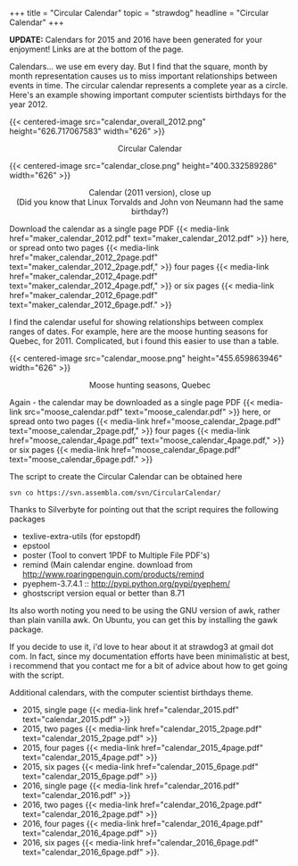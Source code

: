 +++
title = "Circular Calendar"
topic = "strawdog"
headline = "Circular Calendar"
+++

**UPDATE:** Calendars for 2015 and 2016 have been generated for your enjoyment!  Links are at the bottom of the page.

Calendars... we use em every day.  But I find that the square, month by month representation 
causes us to miss important relationships between events in time.  The circular calendar 
represents a complete year as a circle. Here's an example showing important computer scientists birthdays for the year 2012.

{{< centered-image src="calendar_overall_2012.png" height="626.717067583" width="626" >}}
<center>Circular Calendar</center>

{{< centered-image src="calendar_close.png" height="400.332589286" width="626" >}}
<center>Calendar (2011 version), close up<br />
(Did you know that Linux Torvalds and John von Neumann had the same birthday?)</center>

Download the calendar as a single page PDF 
{{< media-link href="maker_calendar_2012.pdf" text="maker_calendar_2012.pdf" >}} 
here, or spread onto two pages 
{{< media-link href="maker_calendar_2012_2page.pdf" text="maker_calendar_2012_2page.pdf," >}} 
four pages {{< media-link href="maker_calendar_2012_4page.pdf" text="maker_calendar_2012_4page.pdf," >}} 
or six pages {{< media-link href="maker_calendar_2012_6page.pdf" text="maker_calendar_2012_6page.pdf." >}}

I find the calendar useful for showing relationships between complex ranges of dates.  For 
example, here are the moose hunting seasons for Quebec, for 2011.  Complicated, but i found 
this easier to use than a table.

{{< centered-image src="calendar_moose.png" height="455.659863946" width="626" >}}
<center>Moose hunting seasons, Quebec</center>

Again - the calendar may be downloaded as a single page PDF 
{{< media-link src="moose_calendar.pdf" text="moose_calendar.pdf" >}} 
here, or spread onto two pages 
{{< media-link href="moose_calendar_2page.pdf" text="moose_calendar_2page.pdf," >}} four pages 
{{< media-link href="moose_calendar_4page.pdf" text="moose_calendar_4page.pdf," >}} or six pages
{{< media-link href="moose_calendar_6page.pdf" text="moose_calendar_6page.pdf." >}}

The script to create the Circular Calendar can be obtained here
```
svn co https://svn.assembla.com/svn/CircularCalendar/
```

Thanks to Silverbyte for pointing out that the script requires the following packages

* texlive-extra-utils (for epstopdf)
* epstool
* poster (Tool to convert 1PDF to Multiple File PDF's)
* remind (Main calendar engine. download from http://www.roaringpenguin.com/products/remind
* pyephem-3.7.4.1 :: http://pypi.python.org/pypi/pyephem/
* ghostscript version equal or better than 8.71

Its also worth noting you need to be using the GNU version of awk, rather than plain 
vanilla awk.  On Ubuntu, you can get this by installing the gawk package.

If you decide to use it, i'd love to hear about it at strawdog3 at gmail dot com.  In 
fact, since my documentation efforts have been minimalistic at best, i recommend that 
you contact me for a bit of advice about how to get going with the script.

Additional calendars, with the computer scientist birthdays theme.

* 2015, single page {{< media-link href="calendar_2015.pdf" text="calendar_2015.pdf" >}}
* 2015, two pages {{< media-link href="calendar_2015_2page.pdf" text="calendar_2015_2page.pdf" >}}
* 2015, four pages {{< media-link href="calendar_2015_4page.pdf" text="calendar_2015_4page.pdf" >}}
* 2015, six pages {{< media-link href="calendar_2015_6page.pdf" text="calendar_2015_6page.pdf" >}}
* 2016, single page {{< media-link href="calendar_2016.pdf" text="calendar_2016.pdf" >}}
* 2016, two pages {{< media-link href="calendar_2016_2page.pdf" text="calendar_2016_2page.pdf" >}}
* 2016, four pages {{< media-link href="calendar_2016_4page.pdf" text="calendar_2016_4page.pdf" >}}
* 2016, six pages {{< media-link href="calendar_2016_6page.pdf" text="calendar_2016_6page.pdf" >}}.

